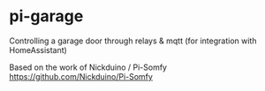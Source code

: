 # pi-garage
Controlling a garage door through relays &amp; mqtt (for integration with HomeAssistant)


Based on the work of Nickduino / Pi-Somfy
https://github.com/Nickduino/Pi-Somfy
